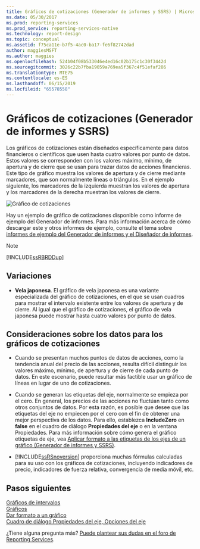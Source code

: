 ```yaml
---
title: Gráficos de cotizaciones (Generador de informes y SSRS) | Microsoft Docs
ms.date: 05/30/2017
ms.prod: reporting-services
ms.prod_service: reporting-services-native
ms.technology: report-design
ms.topic: conceptual
ms.assetid: f75ca11e-b7f5-4ac0-ba17-fe6f82742dad
author: maggiesMSFT
ms.author: maggies
ms.openlocfilehash: 524b04f08b533046e4ed16c02b175c1c30f3442d
ms.sourcegitcommit: 3026c22b7fba19059a769ea5f367c4f51efaf286
ms.translationtype: MTE75
ms.contentlocale: es-ES
ms.lasthandoff: 06/15/2019
ms.locfileid: "65578558"
---
```

# <a name="stock-charts-report-builder-and-ssrs"></a>Gráficos de cotizaciones (Generador de informes y SSRS)

  Los gráficos de cotizaciones están diseñados específicamente para datos financieros o científicos que usen hasta cuatro valores por punto de datos. Estos valores se corresponden con los valores máximo, mínimo, de apertura y de cierre que se usan para trazar datos de acciones financieras. Este tipo de gráfico muestra los valores de apertura y de cierre mediante marcadores, que son normalmente líneas o triángulos. En el ejemplo siguiente, los marcadores de la izquierda muestran los valores de apertura y los marcadores de la derecha muestran los valores de cierre.  
  
 ![Gráfico de cotizaciones](../../reporting-services/report-design/media/rs-stockchart.gif "Gráfico de cotizaciones")  
  
 Hay un ejemplo de gráfico de cotizaciones disponible como informe de ejemplo del Generador de informes. Para más información acerca de cómo descargar este y otros informes de ejemplo, consulte el tema sobre [informes de ejemplo del Generador de informes y el Diseñador de informes](https://go.microsoft.com/fwlink/?LinkId=198283).  
  
> [!NOTE]  
>  [!INCLUDE[ssRBRDDup](../../includes/ssrbrddup-md.md)]  
  
## <a name="variations"></a>Variaciones  
  
-   **Vela japonesa**. El gráfico de vela japonesa es una variante especializada del gráfico de cotizaciones, en el que se usan cuadros para mostrar el intervalo existente entre los valores de apertura y de cierre. Al igual que el gráfico de cotizaciones, el gráfico de vela japonesa puede mostrar hasta cuatro valores por punto de datos.  
  
## <a name="data-considerations-for-stock-charts"></a>Consideraciones sobre los datos para los gráficos de cotizaciones  
  
-   Cuando se presentan muchos puntos de datos de acciones, como la tendencia anual del precio de las acciones, resulta difícil distinguir los valores máximo, mínimo, de apertura y de cierre de cada punto de datos. En este escenario, puede resultar más factible usar un gráfico de líneas en lugar de uno de cotizaciones.  
  
-   Cuando se generan las etiquetas del eje, normalmente se empieza por el cero.  En general, los precios de las acciones no fluctúan tanto como otros conjuntos de datos. Por esta razón, es posible que desee que las etiquetas del eje no empiecen por el cero con el fin de obtener una mejor perspectiva de los datos. Para ello, establezca **IncludeZero** en **false** en el cuadro de diálogo **Propiedades del eje** o en la ventana Propiedades. Para más información sobre cómo genera el gráfico etiquetas de eje, vea [Aplicar formato a las etiquetas de los ejes de un gráfico &#40;Generador de informes y SSRS&#41;](../../reporting-services/report-design/formatting-axis-labels-on-a-chart-report-builder-and-ssrs.md).  
  
-   [!INCLUDE[ssRSnoversion](../../includes/ssrsnoversion-md.md)] proporciona muchas fórmulas calculadas para su uso con los gráficos de cotizaciones, incluyendo indicadores de precio, indicadores de fuerza relativa, convergencia de media móvil, etc.  

## <a name="next-steps"></a>Pasos siguientes

[Gráficos de intervalos](../../reporting-services/report-design/range-charts-report-builder-and-ssrs.md)   
[Gráficos](../../reporting-services/report-design/charts-report-builder-and-ssrs.md)   
[Dar formato a un gráfico](../../reporting-services/report-design/formatting-a-chart-report-builder-and-ssrs.md)   
[Cuadro de diálogo Propiedades del eje, Opciones del eje](https://msdn.microsoft.com/library/b276e210-7a12-48ae-971b-7dabae51df11)  

¿Tiene alguna pregunta más? [Puede plantear sus dudas en el foro de Reporting Services](https://go.microsoft.com/fwlink/?LinkId=620231).
